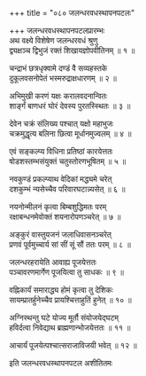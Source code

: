 +++
title = "०८० जलन्धरवधस्थापनपटलः"

+++
जलन्धरवधस्थापनपटलप्रारम्भः    
अथ वक्ष्ये विशेषेण जलन्धरवधं श्रुणु  
द्व्यक्षञ्च द्विभुजं रक्तं शिखायज्ञोपवीतिनम् ॥ १ ॥



चन्द्राभं छत्रधृक्वामे दण्डं वै सव्यहस्तके  
दुकूलवसनोपेतं भस्मरुद्राक्षधारणम् ॥ २ ॥


अभिमुखी करणं यक्षः करालवदनान्वितः  
शार्ङ्गं बाणधरं घोरं देवस्य पुरतस्स्थितः ॥ ३ ॥


देवेन चक्रं संलिख्य पश्चात् यक्षो महाभुजः  
चक्रमुद्धृत्य बलिना छित्वा मूर्धानमुज्वलम् ॥ ४ ॥


एवं सङ्कल्प्य विधिना प्रतिष्ठां कारयेत्ततः  
षोडशस्तम्भसंयुक्तं चतुस्तोरणभूषितम् ॥ ५ ॥


नवकुण्डं प्रकल्प्याथ वेदिकां मद्ध्यमे चरेत्  
दशकुम्भं न्यसेच्चैव परिवारघटान्न्यसेत् ॥ ६ ॥


नयनोन्मीलनं कृत्वा बिम्बशुद्धिमतः परम्  
रक्षाबन्धनमेवोक्तं शयनारोपणञ्चरेत् ॥ ७ ॥


अङ्कुरं वास्तुयजनं जलाधिवासनञ्चरेत्  
प्रणवं पूर्वमुच्चार्य सां सीं सूं सौं ततः परम् ॥ ८ ॥


जलन्धरहरायेति आवाह्य पूजयेत्ततः  
पञ्चावरणमार्गेण पूजयित्वा तु साधकः ॥ ९ ॥


वह्निकार्यं समाराद्ध्य होमं कृत्वा तु देशिकः  
सायम्प्रातर्हुनेच्चैव प्रायश्चित्ताहुतिं हुनेत् ॥ १० ॥


अग्निस्थन्तु घटे योज्य मूर्तौ संयोजयेद्घटम्  
हविर्दत्वा निवेद्याथ ब्राह्मणान्भोजयेत्ततः ॥ ११ ॥


आचार्यं पूजयेत्पश्चात्सराजाविजयी भवेत् ॥ १२ ॥


इति जलन्धरवधस्थापनपटल अशीतितमः  
